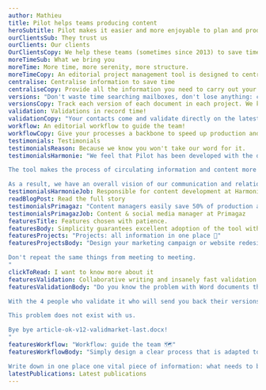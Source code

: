```yaml
---
author: Mathieu
title: Pilot helps teams producing content
heroSubtitle: Pilot makes it easier and more enjoyable to plan and produce content with your teams, wherever they are.
ourClientsSub: They trust us
ourClients: Our clients
OurClientsCopy: We help these teams (sometimes since 2013) to save time in the production of content for their website redesigns, marketing campaigns or social media presence.
moreTimeSub: What we bring you
moreTime: More time, more serenity, more structure.
moreTimeCopy: An editorial project management tool is designed to centralise information, organise tasks, and respond quickly and accurately to questions that are repeated tirelessly throughout the day. The rest is up to you.
centralise: Centralise information to save time
centraliseCopy: Provide all the information you need to carry out your marketing campaign. Do not multiply meetings.
versions: "Don't waste time searching mailboxes, don't lose anything: complete version history"
versionsCopy: Track each version of each document in each project. We keep everything, you lose nothing and in a second you have access to the latest version.
validation: Validations in record time!
validationCopy: "Your contacts come and validate directly on the latest updated version, can see what other validators are modifying: no more conflicts, no more debates"
workflow: An editorial workflow to guide the team!
workflowCopy: Give your processes a backbone to speed up production and free the team's mental workload.
testimonials: Testimonials
testimonialsReason: Because we know you won't take our word for it.
testimonialsHarmonie: "We feel that Pilot has been developed with the desire to meet the needs of users, it corresponds to the real problems linked to the communication professions. 

The tool makes the process of circulating information and content more fluid by creating a virtuous circle. 

As a result, we have an overall vision of our communication and relational contact plan."
testimonialsHarmonieJob: Responsible for content development at Harmonie Mutuelle
readBlogPost: Read the full story
testimonialsPrimagaz: "Content managers easily save 50% of production and validation time."
testimonialsPrimagazJob: Content & social media manager at Primagaz
featuresTitle: Features chosen with patience.
featuresBody: Simplicity guarantees excellent adoption of the tool within your team and little or no training time.
featuresProjects: "Projects: all information in one place 📂"
featuresProjectsBody: "Design your marketing campaign or website redesign and record all the information in one place.

Don't repeat the same things from meeting to meeting.
"
clickToRead: I want to know more about it     
featuresValidation: Collaborative writing and insanely fast validation  
featuresValidationBody: "Do you know the problem with Word documents that circulate from mailbox to mailbox?                      

With the 4 people who validate it who will send you back their versions that you will have to merge?

This problem does not exist with us. 

Bye bye article-ok-v12-validmarket-last.docx!
"
featuresWorkflow: "Workflow: guide the team 🗺️"
featuresWorkflowBody: "Simply design a clear process that is adapted to your context. 

Write down in one place one vital piece of information: what needs to be done to go from draft to \"ready to publish\""
latestPublications: Latest publications
---
```


